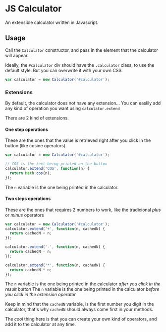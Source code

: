 # JS Calculator

An extensible calculator written in Javascript.

## Usage

Call the `Calculator` constructor, and pass in the element that the calculator will appear.

Ideally, the `#calculator` div should have the `.calculator` class, to use the default style. But you can overwrite it with your own CSS.

```javascript
var calculator = new Calculator('#calculator');
```

### Extensions

By default, the calculator does not have any extension... You can easlily add any kind of operation you want using `calculator.extend`

There are 2 kind of extensions.

#### One step operations

These are the ones that the value is retrieved right after you click in the button (like cosine operators).

```javascript
var calculator = new Calculator('#calculator');

// COS is the text being printed on the button
calculator.extend('COS', function(n) {
  return Math.cos(n);
});
```

The `n` variable is the one being printed in the calculator.

#### Two steps operations

These are the ones that requires 2 numbers to work, like the tradicional *plus* or *minus* operators

```javascript
var calculator = new Calculator('#calculator');
calculator.extend('+', function(n, cachedN) {
  return cachedN + n;
});

calculator.extend('-', function(n, cachedN) {
  return cachedN - n;
});

calculator.extend('*', function(n, cachedN) {
  return cachedN * n;
});
```

The `n` variable is the one being printed in the calculator *after you click in the result button*
The `n` variable is the one being printed in the calculator *before you click in the extension operator*

Keep in mind that the `cachedN` variable, is the first number you digit in the calculator, that's why `cachedN` should always come first in your methods.

The *cool* thing here is that you can create your own kind of operators, and add it to the calculator at any time.
